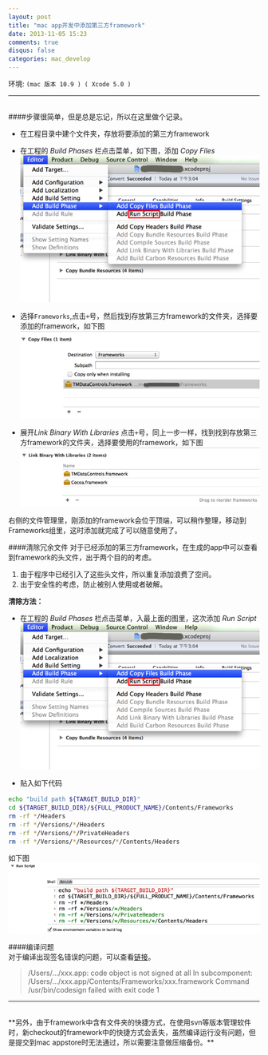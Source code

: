 ```yaml
---
layout: post
title: "mac app开发中添加第三方framework"
date: 2013-11-05 15:23
comments: true
disqus: false
categories: mac_develop
---
```

环境: `(mac 版本 10.9 ) ( Xcode 5.0 )`  
***
<br/>
####步骤很简单，但是总是忘记，所以在这里做个记录。

* 在工程目录中建个文件夹，存放将要添加的第三方framework
<!-- more -->

* 在工程的 *Build Phases* 栏点击菜单，如下图，添加 *Copy Files*  
![temp](/images/2013/11/05/add_copy_files.png)  

* 选择`Frameworks`,点击`+`号，然后找到存放第三方framework的文件夹，选择要添加的framework，如下图  
![temp](/images/2013/11/05/add_framework.png) 

* 展开*Link Binary With Libraries* 点击`+`号，同上一步一样，找到找到存放第三方framework的文件夹，选择要使用的framework，如下图  
![temp](/images/2013/11/05/use_framework.png)

右侧的文件管理里，刚添加的framework会位于顶端，可以稍作整理，移动到Frameworks组里，这时添加就完成了可以随意使用了。

####清除冗余文件
对于已经添加的第三方framework，在生成的app中可以查看到framework的头文件，出于两个目的的考虑。  
1. 由于程序中已经引入了这些头文件，所以重复添加浪费了空间。  
2. 出于安全性的考虑，防止被别人使用或者破解。  

**清除方法：**

* 在工程的 *Build Phases* 栏点击菜单，入最上面的图里，这次添加 *Run Script*  
![temp](/images/2013/11/05/add_copy_files.png)

* 贴入如下代码

``` sh
echo "build path ${TARGET_BUILD_DIR}"  
cd ${TARGET_BUILD_DIR}/${FULL_PRODUCT_NAME}/Contents/Frameworks   
rm -rf */Headers   
rm -rf */Versions/*/Headers 
rm -rf */Versions/*/PrivateHeaders  
rm -rf */Versions/*/Resources/*/Contents/Headers 
```  
如下图   
![temp](/images/2013/11/05/clean_framework.png)

####编译问题  
对于编译出现签名错误的问题，可以查看[链接](http://tmyam.github.io/blog/2013/11/05/xcode5-mac-app-running-on-lion/)。  
>/Users/…/xxx.app: code object is not signed at all In subcomponent: /Users/…/xxx.app/Contents/Frameworks/xxx.framework Command /usr/bin/codesign failed with exit code 1

***
<br/>
**另外，由于framework中含有文件夹的快捷方式，在使用svn等版本管理软件时，新checkout的framework中的快捷方式会丢失，虽然编译运行没有问题，但是提交到mac appstore时无法通过，所以需要注意做压缩备份。**